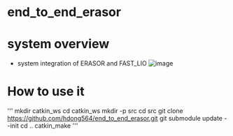 # end_to_end_erasor

# system overview
- system integration of ERASOR and FAST_LIO
![image](https://user-images.githubusercontent.com/48052067/231342880-e5589f78-5ea8-4621-946e-95de13182938.png)

# How to use it
'''
mkdir catkin_ws
cd catkin_ws
mkdir -p src
cd src
git clone https://github.com/hdong564/end_to_end_erasor.git
git submodule update --init
cd ..
catkin_make
'''

